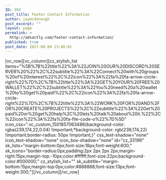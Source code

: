```yaml
---
ID: 393
post_title: Footer Contact Information
author: jaymcdonough
post_excerpt: ""
layout: page
permalink: >
  http://adsactly.com/footer-contact-information/
published: true
post_date: 2017-08-04 13:40:01
---
```

[vc_row][vc_column][cz_stylish_list items="%5B%7B%22title%22%3A%22JOIN%20OUR%20DISCORD%20SERVER%20%22%2C%22subtitle%22%3A%22Connect%20with%20groups%20of%20interest%22%2C%22icon%22%3A%22fa%20fa-arrow-circle-right%22%7D%2C%7B%22title%22%3A%22GET%20YOUR%20FREE%20WALLET%22%2C%22subtitle%22%3A%22You%20need%20a%20wallet%20to%20get%20paid!%22%2C%22icon%22%3A%22fa%20fa-arrow-circle-right%22%7D%2C%7B%22title%22%3A%22WORK%20FOR%20AND%2FOR%20CREATE%20PROJECTS%22%2C%22subtitle%22%3A%22Get%20paid%20or%20get%20help%2C%20lets%20talk%20about%20it.%22%2C%22icon%22%3A%22fa%20fa-file-code-o%22%7D%5D" icon_css=".vc_custom_1501857063486{background-color: rgba(239,174,22,0.04) !important;*background-color: rgb(239,174,22) !important;border-radius: 50px !important;}" css_text-shadow="none" icon_text-shadow="none" icon_box-shadow="none" id="cz_33196" sk_lists="margin-bottom:0px;font-size:18px;font-weight:600;" sk_icons="border-radius:0px;padding:2px 2px 2px 2px;margin-right:15px;margin-top:-10px;color:#ffffff;font-size:22px;background-color:#000000;" cz_stylish_list="" sk_subtitle="margin-bottom:15px;margin-top:0px;color:#888888;font-size:13px;font-weight:300;"][/vc_column][/vc_row]